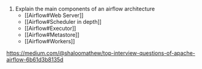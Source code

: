 1. Explain the main components of an airflow architecture
	- [[Airflow#Web Server]]
	- [[Airflow#Scheduler in depth]]
	- [[Airflow#Executor]]
	- [[Airflow#Metastore]]
	- [[Airflow#Workers]]

https://medium.com/@shaloomathew/top-interview-questions-of-apache-airflow-6b61d3b8135d